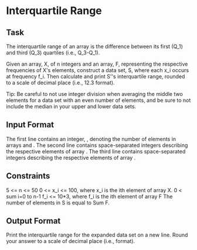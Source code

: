 Interquartile Range
====================

Task
-----
The interquartile range of an array is the difference between its first (Q_1) and third (Q_3) quartiles (i.e., Q_3-Q_1).

Given an array, X, of n integers and an array, F, representing the respective frequencies of X's elements, 
construct a data set, S, where each x_i occurs at frequency f_i. 
Then calculate and print S''s interquartile range, rounded to a scale of  decimal place (i.e., 12.3 format).

Tip: Be careful to not use integer division when averaging the middle two elements for a data set 
with an even number of elements, and be sure to not include the median in your upper and lower data sets.

Input Format
-------------
The first line contains an integer, , denoting the number of elements in arrays  and . 
The second line contains  space-separated integers describing the respective elements of array . 
The third line contains  space-separated integers describing the respective elements of array .

Constraints
------------

5 <= n <= 50
0 <= x_i <= 100, where x_i is the ith element of array X.
0 < sum i=0 to n-1 f_i <= 10*3, where f_i is the ith element of array F
The number of elements in S is equal to Sum F.

Output Format
--------------
Print the interquartile range for the expanded data set on a new line. 
Round your answer to a scale of  decimal place (i.e., format).